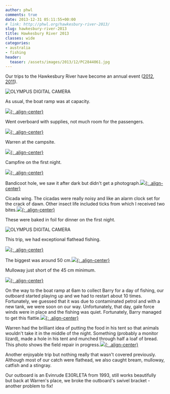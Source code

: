 ```yaml
---
author: phwl
comments: true
date: 2013-12-31 05:11:55+00:00
# link: http://phwl.org/hawkesbury-river-2013/
slug: hawkesbury-river-2013
title: Hawkesbury River 2013
classes: wide
categories:
- australia
- fishing
header:
  teaser: /assets/images/2013/12/PC2844061.jpg
---
```


Our trips to the Hawkesbury River have become an annual event ([2012](http://www.phwl.org/hawkesbury-river-2012-2/), [2011](http://www.phwl.org/hawkesbury-river-2011/)).

![OLYMPUS DIGITAL CAMERA](/assets/images/2013/12/PC2844061.jpg)

<!-- more -->

As usual, the boat ramp was at capacity.

[![](/assets/images/2013/12/PC2743471.jpg){: .align-center}](/assets/images/2013/12/PC2743471.jpg)

Went overboard with supplies, not much room for the passengers.

[![](/assets/images/2013/12/PC2743491.jpg){: .align-center}](/assets/images/2013/12/PC2743491.jpg)

Warren at the campsite.

[![](/assets/images/2013/12/PC2843921.jpg){: .align-center}](/assets/images/2013/12/PC2843921.jpg)

Campfire on the first night.

[![](/assets/images/2013/12/PC2743671.jpg){: .align-center}](/assets/images/2013/12/PC2743671.jpg)

Bandicoot hole, we saw it after dark but didn't get a photograph.[![](/assets/images/2013/12/PC2843781.jpg){: .align-center}](/assets/images/2013/12/PC2843781.jpg)

Cicada wing. The cicadas were really noisy and like an alarm clock set for the crack of dawn. Other insect life included ticks from which I received two bites.[![](/assets/images/2013/12/PC2843941.jpg){: .align-center}](/assets/images/2013/12/PC2843941.jpg)

These were baked in foil for dinner on the first night.

![OLYMPUS DIGITAL CAMERA](/assets/images/2013/12/PC2743541.jpg)

This trip, we had exceptional flathead fishing.

[![](/assets/images/2013/12/PC2844121.jpg){: .align-center}](/assets/images/2013/12/PC2844121.jpg)

The biggest was around 50 cm.[![](/assets/images/2013/12/PC2844131.jpg){: .align-center}](/assets/images/2013/12/PC2844131.jpg)

Mulloway just short of the 45 cm minimum.

[![](/assets/images/2013/12/PC2844081.jpg){: .align-center}](/assets/images/2013/12/PC2844081.jpg)

On the way to the boat ramp at 6am to collect Barry for a day of fishing, our outboard started playing up and we had to restart about 10 times. Fortunately, we guessed that it was due to contaminated petrol and with a new tank, we were soon on our way. Unfortunately, that day, gale force winds were in place and the fishing was quiet. Fortunately, Barry managed to get this flattie.[![](/assets/images/2013/12/PC294417.jpg){: .align-center}](/assets/images/2013/12/PC294417.jpg)

Warren had the brilliant idea of putting the food in his tent so that animals wouldn't take it in the middle of the night. Something (probably a monitor lizard), made a hole in his tent and munched through half a loaf of bread. This photo shows the field repair in progress.[![](/assets/images/2013/12/PC294423.jpg){: .align-center}](/assets/images/2013/12/PC294423.jpg)

Another enjoyable trip but nothing really that wasn't covered previously. Although most of our catch were flathead, we also caught bream, mulloway, catfish and a stingray.

Our outboard is an Evinrude E30RLETA from 1993, still works beautifully but back at Warren's place, we broke the outboard's swivel bracket - another problem to fix!
